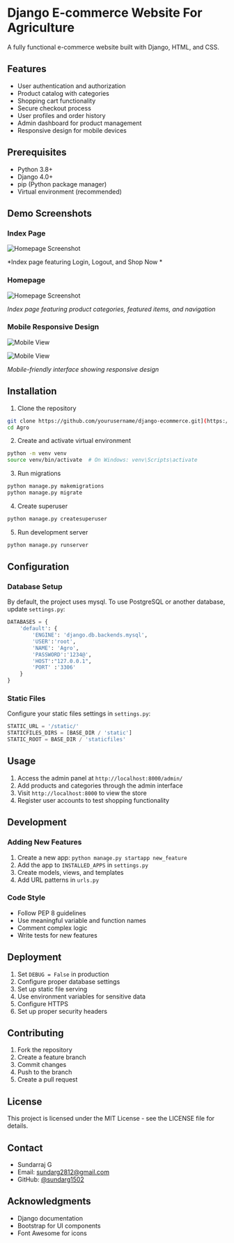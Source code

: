 # Django E-commerce Website For Agriculture

A fully functional e-commerce website built with Django, HTML, and CSS.

## Features

- User authentication and authorization
- Product catalog with categories
- Shopping cart functionality
- Secure checkout process
- User profiles and order history
- Admin dashboard for product management
- Responsive design for mobile devices

## Prerequisites

- Python 3.8+
- Django 4.0+
- pip (Python package manager)
- Virtual environment (recommended)

## Demo Screenshots

### Index Page
![Homepage Screenshot](/static/images/Screenshots/index.png)

*Index page featuring Login, Logout, and Shop Now *

### Homepage
![Homepage Screenshot](/static/images/Screenshots/home.png)

*Index page featuring product categories, featured items, and navigation*

<!-- ### Product Catalog
![Product Catalog](/screenshots/product-catalog.png)
*Product listing page with user and catagory filters functionality* -->

<!-- ### Product Detail
![Product Detail](/screenshots/product-detail.png)
*Detailed product view with images, description, and add to cart option* -->

<!-- ### Shopping Cart
![Shopping Cart](/screenshots/shopping-cart.png)
*Shopping cart with product quantities and checkout options* -->

<!-- ### Checkout Process
![Checkout Process](/screenshots/checkout.png)
*Secure checkout page with shipping and payment details* -->

<!-- ### Admin Dashboard
![Admin Dashboard](/screenshots/admin-dashboard.png)
*Administrative interface for managing products, orders, and users* -->

### Mobile Responsive Design
![Mobile View](/static/images/Screenshots/responsivehome.png)

![Mobile View](/static/images/Screenshots/responsiveproducts.png)

*Mobile-friendly interface showing responsive design*


## Installation

1. Clone the repository
```bash
git clone https://github.com/yourusername/django-ecommerce.git](https://github.com/sundarg1502/Agro.git
cd Agro
```

2. Create and activate virtual environment
```bash
python -m venv venv
source venv/bin/activate  # On Windows: venv\Scripts\activate
```

3. Run migrations
```bash
python manage.py makemigrations
python manage.py migrate
```

4. Create superuser
```bash
python manage.py createsuperuser
```

5. Run development server
```bash
python manage.py runserver
```

## Configuration

### Database Setup
By default, the project uses mysql. To use PostgreSQL or another database, update `settings.py`:

```python
DATABASES = {
    'default': {
        'ENGINE': 'django.db.backends.mysql',
        'USER':'root',
        'NAME': 'Agro',
        'PASSWORD':'1234@',
        'HOST':"127.0.0.1",
        'PORT' :'3306'
    }
}
```

### Static Files
Configure your static files settings in `settings.py`:

```python
STATIC_URL = '/static/'
STATICFILES_DIRS = [BASE_DIR / 'static']
STATIC_ROOT = BASE_DIR / 'staticfiles'
```

## Usage

1. Access the admin panel at `http://localhost:8000/admin/`
2. Add products and categories through the admin interface
3. Visit `http://localhost:8000` to view the store
4. Register user accounts to test shopping functionality

## Development

### Adding New Features
1. Create a new app: `python manage.py startapp new_feature`
2. Add the app to `INSTALLED_APPS` in `settings.py`
3. Create models, views, and templates
4. Add URL patterns in `urls.py`

### Code Style
- Follow PEP 8 guidelines
- Use meaningful variable and function names
- Comment complex logic
- Write tests for new features

## Deployment

1. Set `DEBUG = False` in production
2. Configure proper database settings
3. Set up static file serving
4. Use environment variables for sensitive data
5. Configure HTTPS
6. Set up proper security headers

## Contributing

1. Fork the repository
2. Create a feature branch
3. Commit changes
4. Push to the branch
5. Create a pull request

## License

This project is licensed under the MIT License - see the LICENSE file for details.

## Contact

- Sundarraj G
- Email: sundarg2812@gmail.com
- GitHub: [@sundarg1502](https://github.com/sundarg1502)

## Acknowledgments

- Django documentation
- Bootstrap for UI components
- Font Awesome for icons


